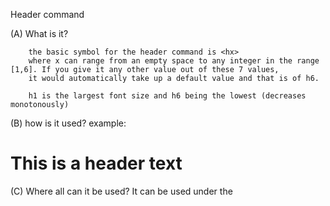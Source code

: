Header command

(A) What is it?

        the basic symbol for the header command is <hx>
        where x can range from an empty space to any integer in the range [1,6]. If you give it any other value out of these 7 values,
        it would automatically take up a default value and that is of h6.

        h1 is the largest font size and h6 being the lowest (decreases monotonously)

(B) how is it used?
        example:
                     <h1> This is a header text</h1>
                     
(C) Where all can it be used? 
        It can be used under the <title> or the <body>
        
(D) Does it support any attributes? 
        Yes, attributes like "font","color" etc. which can be found in the attributes file will help you out further with this.
